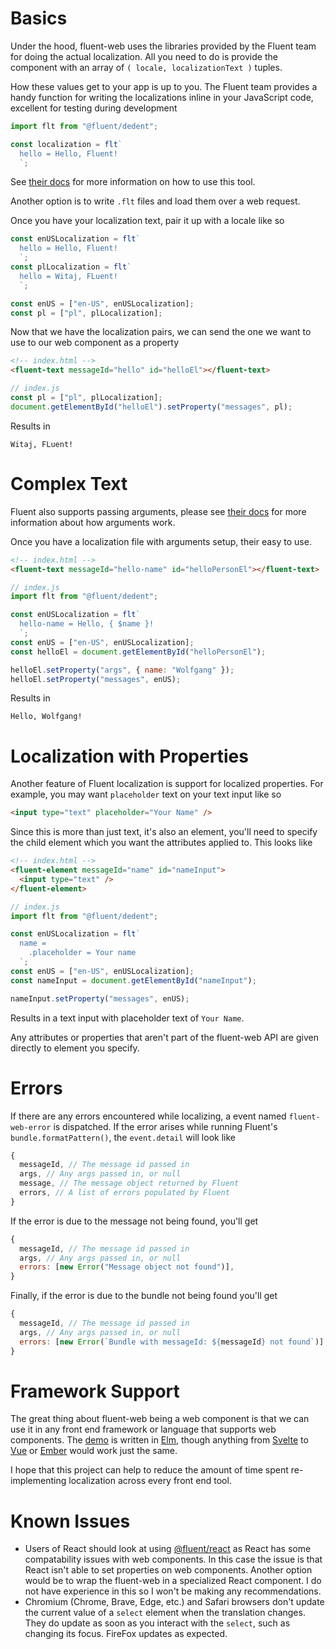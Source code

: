 # Basics

Under the hood, fluent-web uses the libraries provided by the Fluent team for doing the actual localization. All you need to do is provide the component with an array of `( locale, localizationText )` tuples.

How these values get to your app is up to you. The Fluent team provides a handy function for writing the localizations inline in your JavaScript code, excellent for testing during development

```js
import flt from "@fluent/dedent";

const localization = flt`
  hello = Hello, Fluent!
  `;
```

See [their docs](https://github.com/projectfluent/fluent.js/tree/master/fluent-dedent) for more information on how to use this tool.

Another option is to write `.flt` files and load them over a web request.

Once you have your localization text, pair it up with a locale like so

```js
const enUSLocalization = flt`
  hello = Hello, Fluent!
  `;
const plLocalization = flt`
  hello = Witaj, FLuent!
  `;

const enUS = ["en-US", enUSLocalization];
const pl = ["pl", plLocalization];
```

Now that we have the localization pairs, we can send the one we want to use to our web component as a property

```html
<!-- index.html -->
<fluent-text messageId="hello" id="helloEl"></fluent-text>
```

```js
// index.js
const pl = ["pl", plLocalization];
document.getElementById("helloEl").setProperty("messages", pl);
```

Results in

```
Witaj, FLuent!
```

# Complex Text

Fluent also supports passing arguments, please see [their docs](https://projectfluent.org/) for more information about how arguments work.

Once you have a localization file with arguments setup, their easy to use.

```html
<!-- index.html -->
<fluent-text messageId="hello-name" id="helloPersonEl"></fluent-text>
```

```js
// index.js
import flt from "@fluent/dedent";

const enUSLocalization = flt`
  hello-name = Hello, { $name }!
  `;
const enUS = ["en-US", enUSLocalization];
const helloEl = document.getElementById("helloPersonEl");

helloEl.setProperty("args", { name: "Wolfgang" });
helloEl.setProperty("messages", enUS);
```

Results in

```
Hello, Wolfgang!
```

# Localization with Properties

Another feature of Fluent localization is support for localized properties. For example, you may want `placeholder` text on your text input like so

```html
<input type="text" placeholder="Your Name" />
```

Since this is more than just text, it's also an element, you'll need to specify the child element which you want the attributes applied to. This looks like

```html
<!-- index.html -->
<fluent-element messageId="name" id="nameInput">
  <input type="text" />
</fluent-element>
```

```js
// index.js
import flt from "@fluent/dedent";

const enUSLocalization = flt`
  name =
    .placeholder = Your name
  `;
const enUS = ["en-US", enUSLocalization];
const nameInput = document.getElementById("nameInput");

nameInput.setProperty("messages", enUS);
```

Results in a text input with placeholder text of `Your Name`.

Any attributes or properties that aren't part of the fluent-web API are given directly to element you specify.

# Errors

If there are any errors encountered while localizing, a event named `fluent-web-error` is dispatched. If the error arises while running Fluent's `bundle.formatPattern()`, the `event.detail` will look like

```js
{
  messageId, // The message id passed in
  args, // Any args passed in, or null
  message, // The message object returned by Fluent
  errors, // A list of errors populated by Fluent
}
```

If the error is due to the message not being found, you'll get

```js
{
  messageId, // The message id passed in
  args, // Any args passed in, or null
  errors: [new Error("Message object not found")],
}
```

Finally, if the error is due to the bundle not being found you'll get

```js
{
  messageId, // The message id passed in
  args, // Any args passed in, or null
  errors: [new Error(`Bundle with messageId: ${messageId} not found`)],
}
```

# Framework Support

The great thing about fluent-web being a web component is that we can use it in any front end framework or language that supports web components. The [demo](https://wolfadex.github.io/fluent-web/) is written in [Elm](https://elm-lang.org/), though anything from [Svelte](https://svelte.dev/) to [Vue](https://vuejs.org/) or [Ember](https://emberjs.com/) would work just the same.

I hope that this project can help to reduce the amount of time spent re-implementing localization across every front end tool.

# Known Issues

- Users of React should look at using [@fluent/react](https://github.com/projectfluent/fluent.js/tree/master/fluent-react) as React has some compatability issues with web components. In this case the issue is that React isn't able to set properties on web components. Another option would be to wrap the fluent-web in a specialized React component. I do not have experience in this so I won't be making any recommendations.
- Chromium (Chrome, Brave, Edge, etc.) and Safari browsers don't update the current value of a `select` element when the translation changes. They do update as soon as you interact with the `select`, such as changing its focus. FireFox updates as expected.
